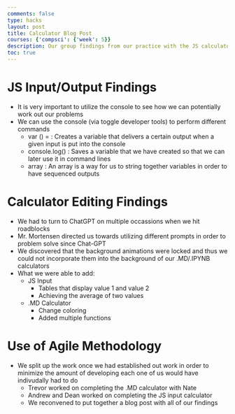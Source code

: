 ```yaml
---
comments: false
type: hacks
layout: post
title: Calculator Blog Post
courses: {'compsci': {'week': 5}}
description: Our group findings from our practice with the JS calculators and lessons from JS input and JS output w/ objects
toc: true
---
```


# JS Input/Output Findings
- It is very important to utilize the console to see how we can potentially work out our problems
-  We can use the console (via toggle developer tools) to perform different commands
    - var () = : Creates a variable that delivers a certain output when a given input is put into the console
    - console.log() : Saves a variable that we have created so that we can later use it in command lines
    - array : An array is a way for us to string together variables in order to have sequenced outputs 

# Calculator Editing Findings
- We had to turn to ChatGPT on multiple occassions when we hit roadblocks
- Mr. Mortensen directed us towards utilizing different prompts in order to problem solve since Chat-GPT 
- We discovered that the background animations were locked and thus we could not incorporate them into the background of our .MD/.IPYNB calculators
- What we were able to add:
    - JS Input
        - Tables that display value 1 and value 2
        - Achieving the average of two values
    - .MD Calculator
        - Change coloring
        - Added multiple functions

# Use of Agile Methodology
- We split up the work once we had established out work in order to minimize the amount of developing each one of us would have indivudally had to do
    - Trevor worked on completing the .MD calculator with Nate
    - Andrew and Dean worked on completing the JS input calculator
    - We reconvened to put together a blog post with all of our findings